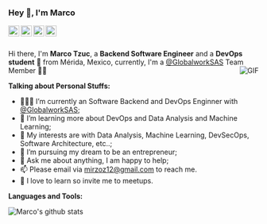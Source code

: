 ### Hey 👋, I'm Marco

<a href="https://www.linkedin.com/in/mehdimabrouki/">
  <img align="left" alt="Mehdi's LinkdeIn" width="22px" src="https://cdn.jsdelivr.net/npm/simple-icons@v3/icons/linkedin.svg" />
</a>
<a href="https://www.kaggle.com/mehdimabrouki">
  <img align="left" alt="Kaggle" width="22px" src="https://cdn.jsdelivr.net/npm/simple-icons@3.1.0/icons/kaggle.svg" />
</a>
<a href="https://www.instagram.com/mabroukimehdi/">
  <img align="left" alt="Mehdi's Instagram" width="22px" src="https://cdn.jsdelivr.net/npm/simple-icons@v3/icons/instagram.svg" />
</a>
<a href="https://www.facebook.com/mehdi.mabrouki1">
  <img align="left" alt="Mehdi's Instagram" width="22px" src="https://cdn.jsdelivr.net/npm/simple-icons@v3/icons/facebook.svg" />
</a>

<br />
<br />

Hi there, I'm **Marco Tzuc**, a **Backend Software Engineer** and a **DevOps student** 🚀 from Mérida, Mexico, currently, I'm a [@GlobalworkSAS](https://github.com/GlobalworkSAS)  Team Member 🙍🏽‍
  <img align="right" alt="GIF" src="https://i.pinimg.com/originals/e4/26/70/e426702edf874b181aced1e2fa5c6cde.gif" />

**Talking about Personal Stuffs:**

- 👨🏽‍💻 I’m currently an Software Backend and DevOps Enginner with [@GlobalworkSAS](https://https://github.com/GlobalworkSAS);
- 🌱 I’m learning more about DevOps and Data Analysis and Machine Learning; 
- 🤔 My interests are with Data Analysis, Machine Learning, DevSecOps, Software Architecture, etc..;
- 💼 I’m pursuing my dream to be an entrepreneur;
- 💬 Ask me about anything, I am happy to help;
- 📫 Please email via mirzoz12@gmail.com to reach me.
- 📝 I love to learn so invite me to meetups.


**Languages and Tools:**  



![Marco's github stats](https://github-readme-stats.vercel.app/api?username=mirzoz&show_icons=true&hide_border=true)

